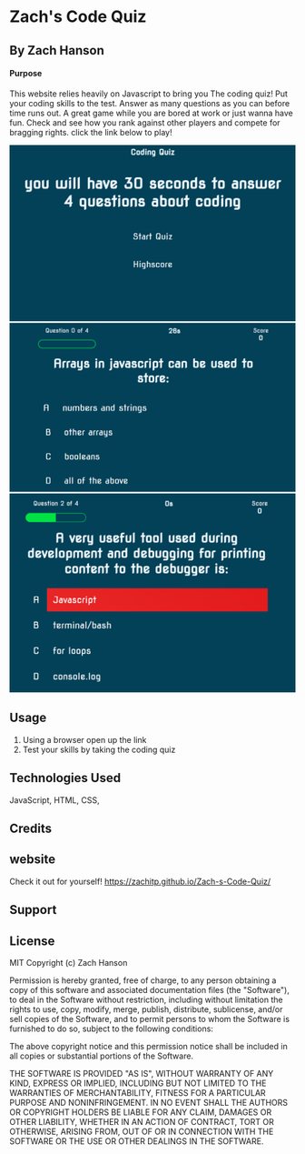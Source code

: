 # Zach's Code Quiz

## By Zach Hanson


#### Purpose
This website relies heavily on Javascript to bring you The coding quiz! Put your coding skills to the test. Answer as many questions as you can before time runs out.
A great game while you are bored at work or just wanna have fun. Check and see how you rank against other players and compete for bragging rights. click the link below to play!

<img src="./Assets/Start.png" alt="Start" title="Start">
<img src="./Assets/Questions.png" alt="Questions" title="Questions">
<img src="./Assets/wrong.png" alt="wrong" title="wrong">

## Usage

1. Using a browser open up the link
2. Test your skills by taking the coding quiz


## Technologies Used

JavaScript,
HTML, 
CSS,



## Credits

## website
Check it out for yourself! https://zachitp.github.io/Zach-s-Code-Quiz/


## Support
 

## License
MIT Copyright (c) Zach Hanson

Permission is hereby granted, free of charge, to any person obtaining a copy of this software and associated documentation files (the "Software"), to deal in the Software without restriction, including without limitation the rights to use, copy, modify, merge, publish, distribute, sublicense, and/or sell copies of the Software, and to permit persons to whom the Software is furnished to do so, subject to the following conditions:

The above copyright notice and this permission notice shall be included in all copies or substantial portions of the Software.

THE SOFTWARE IS PROVIDED "AS IS", WITHOUT WARRANTY OF ANY KIND, EXPRESS OR IMPLIED, INCLUDING BUT NOT LIMITED TO THE WARRANTIES OF MERCHANTABILITY, FITNESS FOR A PARTICULAR PURPOSE AND NONINFRINGEMENT. IN NO EVENT SHALL THE AUTHORS OR COPYRIGHT HOLDERS BE LIABLE FOR ANY CLAIM, DAMAGES OR OTHER LIABILITY, WHETHER IN AN ACTION OF CONTRACT, TORT OR OTHERWISE, ARISING FROM, OUT OF OR IN CONNECTION WITH THE SOFTWARE OR THE USE OR OTHER DEALINGS IN THE SOFTWARE.